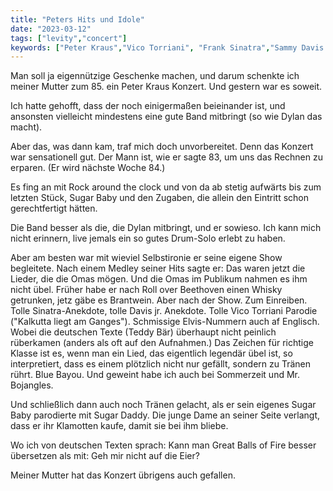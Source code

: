 ```yaml
---
title: "Peters Hits und Idole"
date: "2023-03-12"
tags: ["levity","concert"]
keywords: ["Peter Kraus","Vico Torriani", "Frank Sinatra","Sammy Davis jr.","Bob Dylan"]
---
```

Man soll ja eigennützige Geschenke machen, und darum schenkte ich meiner Mutter zum 85. ein Peter Kraus Konzert. Und gestern war es soweit.

Ich hatte gehofft, dass der noch einigermaßen beieinander ist, und ansonsten vielleicht mindestens eine gute Band mitbringt (so wie Dylan das macht).

Aber das, was dann kam, traf mich doch unvorbereitet. Denn das Konzert war sensationell gut. Der Mann ist, wie er sagte 83, um uns das Rechnen zu erparen. (Er wird nächste Woche 84.)

Es fing an mit Rock around the clock und von da ab stetig aufwärts bis zum letzten Stück, Sugar Baby und den Zugaben, die allein den Eintritt schon gerechtfertigt hätten.

Die Band besser als die, die Dylan mitbringt, und er sowieso. Ich kann mich nicht erinnern, live jemals ein so gutes Drum-Solo erlebt zu haben.

Aber am besten war mit wieviel Selbstironie er seine eigene Show begleitete. Nach einem Medley seiner Hits sagte er: Das waren jetzt die Lieder, die die Omas mögen. Und die Omas im Publikum nahmen es ihm nicht übel. Früher habe er nach Roll over Beethoven einen Whisky getrunken, jetz gäbe es Brantwein. Aber nach der Show. Zum Einreiben. Tolle Sinatra-Anekdote, tolle Davis jr. Anekdote. Tolle Vico Torriani Parodie ("Kalkutta liegt am Ganges"). Schmissige Elvis-Nummern auch af Englisch. Wobei die deutschen Texte (Teddy Bär) überhaupt nicht peinlich rüberkamen (anders als oft auf den Aufnahmen.) Das Zeichen für richtige Klasse ist es, wenn man ein Lied, das eigentlich legendär übel ist, so interpretiert, dass es einem plötzlich nicht nur gefällt, sondern zu Tränen rührt. Blue Bayou. Und geweint habe ich auch bei Sommerzeit und Mr. Bojangles.

Und schließlich dann auch noch Tränen gelacht, als er sein eigenes Sugar Baby parodierte mit Sugar Daddy. Die junge Dame an seiner Seite verlangt, dass er ihr Klamotten kaufe, damit sie bei ihm bliebe. 

Wo ich von deutschen Texten sprach: Kann man Great Balls of Fire besser übersetzen als mit: Geh mir nicht auf die Eier?

Meiner Mutter hat das Konzert übrigens auch gefallen.

